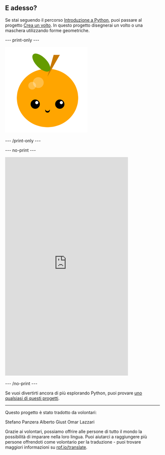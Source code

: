 ## E adesso?

Se stai seguendo il percorso [Introduzione a Python](https://projects.raspberrypi.org/it-IT/raspberrypi/python-intro), puoi passare al progetto [Crea un volto](https://projects.raspberrypi.org/it-IT/projects/make-a-face). In questo progetto disegnerai un volto o una maschera utilizzando forme geometriche.

--- print-only ---

![Progetto Realizza un viso](images/make-a-face-project.png)

--- /print-only ---

--- no-print ---

<iframe src="https://editor.raspberrypi.org/it-IT/embed/viewer/fruit-face-example" width="400" height="710" frameborder="0" marginwidth="0" marginheight="0" allowfullscreen>
</iframe>

--- /no-print ---

Se vuoi divertirti ancora di più esplorando Python, puoi provare [uno qualsiasi di questi progetti](https://projects.raspberrypi.org/it-IT/projects?software%5B%5D=python).

***

Questo progetto è stato tradotto da volontari:

Stefano Panzera
Alberto Giust
Omar Lazzari

Grazie ai volontari, possiamo offrire alle persone di tutto il mondo la possibilità di imparare nella loro lingua. Puoi aiutarci a raggiungere più persone offrendoti come volontario per la traduzione - puoi trovare maggiori informazioni su [rpf.io/translate](https://rpf.io/translate).
